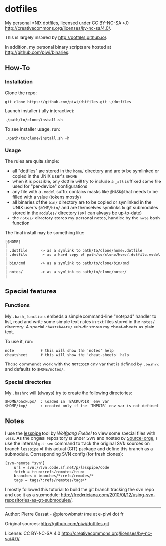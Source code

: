 dotfiles
========

My personal *NIX dotfiles, licensed under CC BY-NC-SA 4.0 <http://creativecommons.org/licenses/by-nc-sa/4.0/>.

This is largely inspired by <http://dotfiles.github.io/>.

In addition, my personal binary scripts are hosted at <http://github.com/piwi/binaries>.


## How-To

### Installation

Clone the repo:

    git clone https://github.com/piwi/dotfiles.git ~/dotfiles

Launch installer (fully interactive):

    ./path/to/clone/install.sh

To see installer usage, run:

    ./path/to/clone/install.sh -h

### Usage

The rules are quite simple:

-   all "dotfiles" are stored in the `home/` directory and are to be symlinked or copied
    in the UNIX user's `$HOME`
-   when it is possible, any dotfile will try to include a `_alt` suffixed same file used
    for "per-device" configurations
-   any file with a `.model` suffix contains masks like `@MASK@` that needs to be filled 
    with a value (tokens mostly)
-   all binaries of the `bin/` directory are to be copied or symlinked in the UNIX user's
    `$HOME/bin/` and are themselves symlinks to git submodules stored in the `modules/`
    directory (so I can always be up-to-date)
-   the `notes/` directory stores my personal notes, handled by the `note` bash function

The final install may be something like:

    [$HOME]
    |
    | .dotfile      -> as a symlink to path/to/clone/home/.dotfile
    | .dotfile      -> as a hard copy of path/to/clone/home/.dotfile.model
    |
    | bin/cmd       -> as a symlink to path/to/clone/bin/cmd
    |
    | notes/        -> as a symlink to path/to/clone/notes/
    |

## Special features

### Functions

My `.bash_functions` embeds a simple command-line "notepad" handler to list, read and write
some simple text notes in `txt` files stored in the `notes/` directory. A special `cheatsheets/`
sub-dir stores my cheat-sheets as plain text.

To use it, run:

    note            # this will show the 'notes' help
    cheatsheet      # this will show the 'cheat-sheets' help

These commands work with the `NOTESDIR` env var that is defined by `.bashrc` and defaults to `$HOME/notes/`.

### Special directories

My `.bashrc` will (always) try to create the following directories:

    $HOME/backups/  : loaded in `BACKUPDIR` env var
    $HOME/tmp/      : created only if the `TMPDIR` env var is not defined


## Notes

I use the [lesspipe](http://www-zeuthen.desy.de/~friebel/unix/lesspipe.html) tool by *Wolfgang Friebel*
to view some special files with `less`. As the original repository is under SVN and hosted by 
[SourceForge](http://sourceforge.net/projects/lesspipe/), I use the internal `git-svn` command
to track the original SVN sources on branch `lesspipe` of this actual (GIT) package and define
this branch as a submodule. Corresponding SVN config (for fresh clones):

    [svn-remote "svn"]
        url = svn://svn.code.sf.net/p/lesspipe/code
        fetch = trunk:refs/remotes/trunk
        branches = branches/*:refs/remotes/*
        tags = tags/*:refs/remotes/tags/*


I mostly followed this tutorial to build the git branch tracking the svn repo and use it 
as a submodule: <http://fredericiana.com/2010/01/12/using-svn-repositories-as-git-submodules/>.


----

Author: Pierre Cassat - @pierowbmstr (me at e-piwi dot fr)

Original sources: <http://github.com/piwi/dotfiles.git>

License: CC BY-NC-SA 4.0 <http://creativecommons.org/licenses/by-nc-sa/4.0/>
